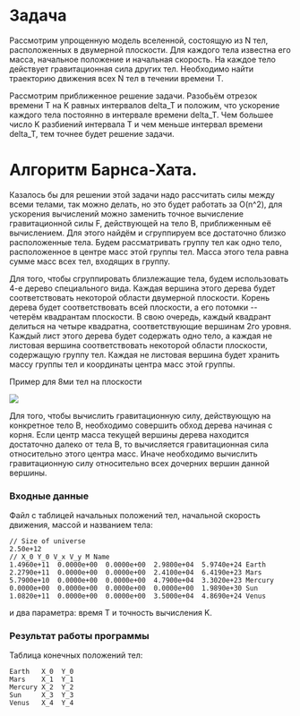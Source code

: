 # Задача

Рассмотрим упрощенную модель вселенной, состоящую из N тел, расположенных в двумерной плоскости. Для каждого тела известна его масса, начальное положение и начальная скорость. На каждое тело действует гравитационная сила других тел. Необходимо найти траекторию движения всех N тел в течении времени T.

Рассмотрим приближенное решение задачи. Разобьём отрезок времени T на K равных интервалов delta_T и положим, что ускорение каждого тела постоянно в интервале времени delta_T. Чем большее число K разбиений интервала T и чем меньше интервал времени delta_T, тем точнее будет решение задачи.

# Алгоритм Барнса-Хата.

Казалось бы для решении этой задачи надо рассчитать силы между всеми телами, так можно делать, но это будет работать за O(n^2), для ускорения вычислений можно заменить точное вычисление гравитационной силы F, действующей на тело B, приближенным её вычислением. Для этого найдём и сгруппируем все достаточно близко расположенные тела. Будем рассматривать группу тел как одно тело,  расположенное в центре масс этой группы тел. Масса этого тела равна сумме масс всех тел, входящих в группу.

Для того, чтобы сгруппировать близлежащие тела, будем использовать 4-е дерево специального вида. Каждая вершина этого дерева будет соответствовать некоторой области двумерной плоскости. Корень дерева будет соответствовать всей плоскости, а его потомки -- четерём квадрантам плоскости. В свою очередь, каждый квадрант делиться на четыре квадратна, соответствующие вершинам 2го уровня. Каждый лист этого дерева будет содержать одно тело, а каждая не листовая вершина соответствовать некоторой области плоскости, содержащую группу тел. Каждая не листовая вершина будет хранить массу группы тел и координаты центра масс этой группы.

Пример для 8ми тел на плоскости

![](https://introcs.cs.princeton.edu/java/assignments/example.gif)

Для того, чтобы вычислить гравитационную силу, действующую на конкретное тело B, необходимо совершить обход дерева начиная с корня. Если центр масса текущей вершины дерева находится достаточно далеко от тела B, то вычисляется гравитационная сила относительно этого центра масс. Иначе необходимо вычислить гравитационную силу относительно всех дочерних вершин данной вершины. 

### Входные данные

Файл с таблицей начальных положений тел, начальной скорость движения, массой и названием тела: 
```
// Size of universe
2.50e+12
// X_0 Y_0 V_x V_y M Name
1.4960e+11  0.0000e+00  0.0000e+00  2.9800e+04  5.9740e+24 Earth
2.2790e+11  0.0000e+00  0.0000e+00  2.4100e+04  6.4190e+23 Mars
5.7900e+10  0.0000e+00  0.0000e+00  4.7900e+04  3.3020e+23 Mercury
0.0000e+00  0.0000e+00  0.0000e+00  0.0000e+00  1.9890e+30 Sun
1.0820e+11  0.0000e+00  0.0000e+00  3.5000e+04  4.8690e+24 Venus
```
и два параметра: время T и точность вычисления K.

### Результат работы программы
Таблица конечных положений тел:
```
Earth   X_0  Y_0
Mars    X_1  Y_1
Mercury X_2  Y_2
Sun     X_3  Y_3
Venus   X_4  Y_4
```
